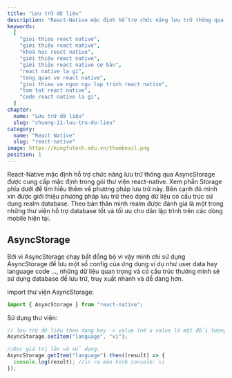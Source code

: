 ```yaml
---
title: "Lưu trữ dữ liệu"
description: "React-Native mặc định hỗ trợ chức năng lưu trữ thông qua AsyncStorage được cung cấp mặc định trong gói thư viện react-native. Xem phần Storage phía dưới để tìm hiểu thêm về phương pháp lưu trữ này. Bên cạnh đó mình xin được giới thiệu phương pháp lưu trữ theo dạng dữ liệu có cấu trúc sử dụng realm database"
keywords:
  [
    "gioi thieu react native",
    "giới thiệu react native",
    "khoá học react native",
    "giới thiệu react native",
    "giới thiệu react native cơ bản",
    "react native la gi",
    "tong quan ve react native",
    "gioi thieu ve ngon ngu lap trinh react native",
    "tom tat react native",
    "code react native la gi",
  ]
chapter:
  name: "Lưu trữ dữ liệu"
  slug: "chuong-11-luu-tru-du-lieu"
category:
  name: "React Native"
  slug: "react-native"
image: https://kungfutech.edu.vn/thumbnail.png
position: 1
---
```


React-Native mặc định hỗ trợ chức năng lưu trữ thông qua AsyncStorage được cung cấp mặc định trong gói thư viện react-native. Xem phần Storage phía dưới để tìm hiểu thêm về phương pháp lưu trữ này. Bên cạnh đó mình xin được giới thiệu phương pháp lưu trữ theo dạng dữ liệu có cấu trúc sử dụng realm database. Theo bản thân mình realm được đánh giá là một trong những thư viện hỗ trợ database tốt và tối ưu cho dân lập trình trên các dòng mobile hiện tại.

## AsyncStorage

Bởi vì AsyncStorage chạy bất đồng bộ vì vậy mình chỉ sử dụng AsyncStorage để lưu một số config của ứng dụng ví dụ như user data hay language code ..., những dữ liệu quan trọng và có cấu trúc thường mình sẽ sử dụng database để lưu trữ, truy xuất nhanh và dễ dàng hơn.

import thư viện AsyncStorage:

```javascript
import { AsyncStorage } from "react-native";
```

Sử dụng thư viện:

```javascript
// lưu trữ dữ liệu theo dạng key -> value (nếu value là một đối tượng thì nên chuyển đổi về JSON trước sử dụng JSON.stringify(obj))
AsyncStorage.setItem("language", "vi");

//Đọc giá trị lên và sử dụng.
AsyncStorage.getItem("language").then((result) => {
  console.log(result); //in ra màn hình console: vi
});
```
